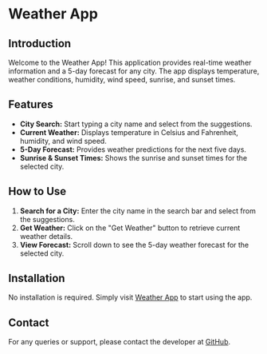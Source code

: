 # Weather App

## Introduction
Welcome to the Weather App! This application provides real-time weather information and a 5-day forecast for any city. The app displays temperature, weather conditions, humidity, wind speed, sunrise, and sunset times.

## Features
- **City Search:** Start typing a city name and select from the suggestions.
- **Current Weather:** Displays temperature in Celsius and Fahrenheit, humidity, and wind speed.
- **5-Day Forecast:** Provides weather predictions for the next five days.
- **Sunrise & Sunset Times:** Shows the sunrise and sunset times for the selected city.

## How to Use
1. **Search for a City:** Enter the city name in the search bar and select from the suggestions.
2. **Get Weather:** Click on the "Get Weather" button to retrieve current weather details.
3. **View Forecast:** Scroll down to see the 5-day weather forecast for the selected city.

## Installation
No installation is required. Simply visit [Weather App](https://weaponxd253.github.io/weather-site/) to start using the app.

## Contact
For any queries or support, please contact the developer at [GitHub](https://github.com/weaponxd253).
